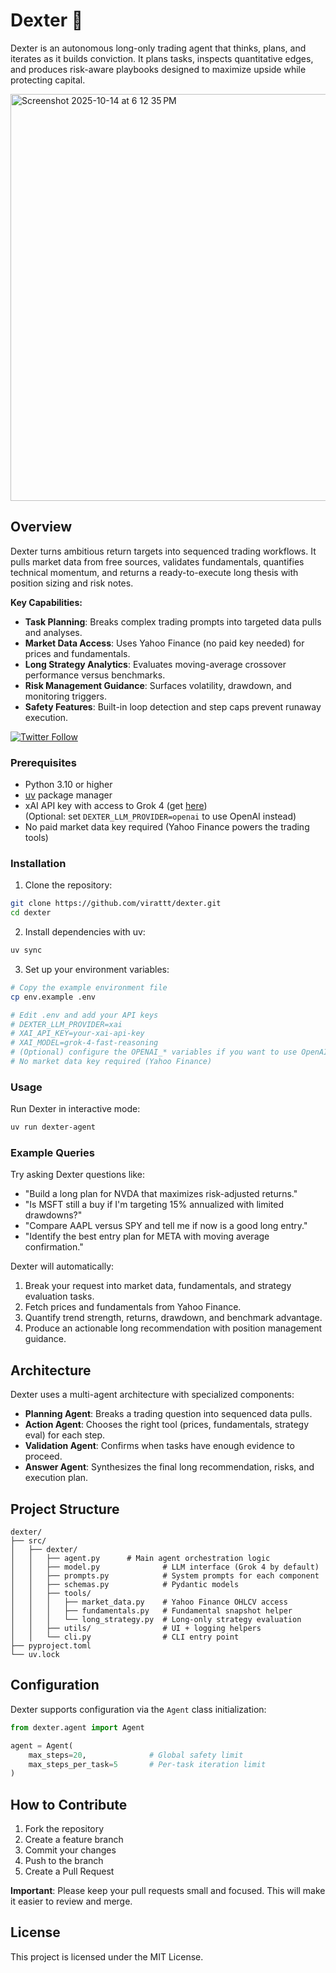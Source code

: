 # Dexter 🤖

Dexter is an autonomous long-only trading agent that thinks, plans, and iterates as it builds conviction. It plans tasks, inspects quantitative edges, and produces risk-aware playbooks designed to maximize upside while protecting capital.


<img width="979" height="651" alt="Screenshot 2025-10-14 at 6 12 35 PM" src="https://github.com/user-attachments/assets/5a2859d4-53cf-4638-998a-15cef3c98038" />

## Overview

Dexter turns ambitious return targets into sequenced trading workflows. It pulls market data from free sources, validates fundamentals, quantifies technical momentum, and returns a ready-to-execute long thesis with position sizing and risk notes.

**Key Capabilities:**
- **Task Planning**: Breaks complex trading prompts into targeted data pulls and analyses.
- **Market Data Access**: Uses Yahoo Finance (no paid key needed) for prices and fundamentals.
- **Long Strategy Analytics**: Evaluates moving-average crossover performance versus benchmarks.
- **Risk Management Guidance**: Surfaces volatility, drawdown, and monitoring triggers.
- **Safety Features**: Built-in loop detection and step caps prevent runaway execution.

[![Twitter Follow](https://img.shields.io/twitter/follow/virattt?style=social)](https://twitter.com/virattt)

### Prerequisites

- Python 3.10 or higher
- [uv](https://github.com/astral-sh/uv) package manager
- xAI API key with access to Grok 4 (get [here](https://docs.x.ai/docs/overview))  
  (Optional: set `DEXTER_LLM_PROVIDER=openai` to use OpenAI instead)
- No paid market data key required (Yahoo Finance powers the trading tools)

### Installation

1. Clone the repository:
```bash
git clone https://github.com/virattt/dexter.git
cd dexter
```

2. Install dependencies with uv:
```bash
uv sync
```

3. Set up your environment variables:
```bash
# Copy the example environment file
cp env.example .env

# Edit .env and add your API keys
# DEXTER_LLM_PROVIDER=xai
# XAI_API_KEY=your-xai-api-key
# XAI_MODEL=grok-4-fast-reasoning
# (Optional) configure the OPENAI_* variables if you want to use OpenAI instead
# No market data key required (Yahoo Finance)
```

### Usage

Run Dexter in interactive mode:
```bash
uv run dexter-agent
```

### Example Queries

Try asking Dexter questions like:
- "Build a long plan for NVDA that maximizes risk-adjusted returns."
- "Is MSFT still a buy if I'm targeting 15% annualized with limited drawdowns?"
- "Compare AAPL versus SPY and tell me if now is a good long entry."
- "Identify the best entry plan for META with moving average confirmation."

Dexter will automatically:
1. Break your request into market data, fundamentals, and strategy evaluation tasks.
2. Fetch prices and fundamentals from Yahoo Finance.
3. Quantify trend strength, returns, drawdown, and benchmark advantage.
4. Produce an actionable long recommendation with position management guidance.

## Architecture

Dexter uses a multi-agent architecture with specialized components:

- **Planning Agent**: Breaks a trading question into sequenced data pulls.
- **Action Agent**: Chooses the right tool (prices, fundamentals, strategy eval) for each step.
- **Validation Agent**: Confirms when tasks have enough evidence to proceed.
- **Answer Agent**: Synthesizes the final long recommendation, risks, and execution plan.

## Project Structure

```
dexter/
├── src/
│   ├── dexter/
│   │   ├── agent.py      # Main agent orchestration logic
│   │   ├── model.py              # LLM interface (Grok 4 by default)
│   │   ├── prompts.py            # System prompts for each component
│   │   ├── schemas.py            # Pydantic models
│   │   ├── tools/
│   │   │   ├── market_data.py    # Yahoo Finance OHLCV access
│   │   │   ├── fundamentals.py   # Fundamental snapshot helper
│   │   │   └── long_strategy.py  # Long-only strategy evaluation
│   │   ├── utils/                # UI + logging helpers
│   │   └── cli.py                # CLI entry point
├── pyproject.toml
└── uv.lock
```

## Configuration

Dexter supports configuration via the `Agent` class initialization:

```python
from dexter.agent import Agent

agent = Agent(
    max_steps=20,              # Global safety limit
    max_steps_per_task=5       # Per-task iteration limit
)
```

## How to Contribute

1. Fork the repository
2. Create a feature branch
3. Commit your changes
4. Push to the branch
5. Create a Pull Request

**Important**: Please keep your pull requests small and focused.  This will make it easier to review and merge.


## License

This project is licensed under the MIT License.

